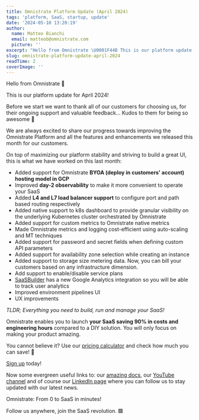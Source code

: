 ```yaml
---
title: Omnistrate Platform Update (April 2024)
tags: 'platform, SaaS, startup, update'
date: '2024-05-10 13:20:19'
author:
  name: Matteo Bianchi
  email: matteob@omnistrate.com
  picture: ''
excerpt: "Hello from Omnistrate \U0001F44B This is our platform update for April 2024!"
slug: omnistrate-platform-update-april-2024
readTime: 2
coverImage: ''
---
```


Hello from Omnistrate 👋

This is our platform update for April 2024!

Before we start we want to thank all of our customers for choosing us, for their ongoing support and valuable feedback… Kudos to them for being so awesome 👏

We are always excited to share our progress towards improving the Omnistrate Platform and all the features and enhancements we released this month for our customers.

On top of maximizing our platform stability and striving to build a great UI, this is what we have worked on this last month:

 - Added support for Omnistrate **BYOA (deploy in customers' account) hosting model in GCP**
 - Improved **day-2 observability** to make it more convenient to operate your SaaS
 - Added **L4 and L7 load balancer support** to configure port and path based routing respectively
 - Added native support to k8s dashboard to provide granular visibility on the underlying Kubernetes cluster orchestrated by Omnistrate
- Added support for custom metrics  to Omnistrate native metrics
 - Made Omnistrate metrics and logging cost-efficient using auto-scaling and MT techniques 
 - Added support for password and secret fields when defining custom API parameters
 - Added support for availability zone selection while creating an instance
 - Added support to storage size metering data. Now, you can bill your customers based on any infrastructure dimension. 
 - Add support to enable/disable service plans
 - [SaaSBuilder][1] has a new Google Analytics integration so you will be able to track user analytics
 - Improved environment pipelines UI
 - UX improvements

_TLDR; Everything you need to build, run and manage your SaaS!_

Omnistrate enables you to launch **your SaaS saving 90% in costs and engineering hours** compared to a DIY solution. You will only focus on making your product amazing.

You cannot believe it? 
Use our [pricing calculator][2] and check how much you can save! 💸

[Sign up][3] today!

Now some evergreen useful links to: our [amazing docs][4], our [YouTube channel][5] and of course our [LinkedIn page][6] where you can follow us to stay updated with our latest news.

Omnistrate: From 0 to SaaS in minutes!

Follow us anywhere, join the SaaS revolution. 🟩

  [1]: https://github.com/omnistrate/saasbuilder 
  [2]: https://omnistrate.com/pricing#cost-calculator
  [3]: https://omnistrate.cloud/signup
  [4]: http://docs.omnistrate.com
  [5]: https://www.youtube.com/@omnistrate
  [6]: https://www.linkedin.com/company/omnistrate/

